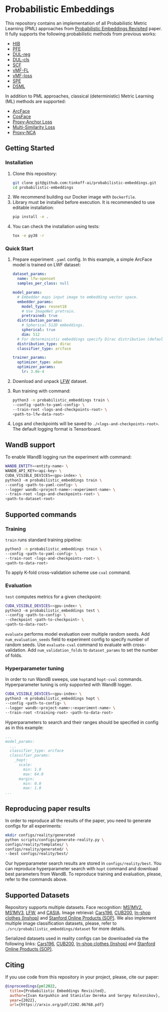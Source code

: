 # Probabilistic Embeddings
This repository contains an implementation of all
Probabilistic Metric Learning (PML) approaches
from [Probabilistic Embeddings Revisited](https://arxiv.org/pdf/2202.06768.pdf) paper.
It fully supports the following probabilistic methods from previous works:
* [HIB](https://arxiv.org/abs/1810.00319)
* [PFE](https://arxiv.org/abs/1904.09658)
* [DUL-reg](https://openaccess.thecvf.com/content_CVPR_2020/papers/Chang_Data_Uncertainty_Learning_in_Face_Recognition_CVPR_2020_paper.pdf)
* [DUL-cls](https://openaccess.thecvf.com/content_CVPR_2020/papers/Chang_Data_Uncertainty_Learning_in_Face_Recognition_CVPR_2020_paper.pdf)
* [SCF](https://openaccess.thecvf.com/content/CVPR2021/papers/Li_Spherical_Confidence_Learning_for_Face_Recognition_CVPR_2021_paper.pdf)
* [vMF-FL](https://arxiv.org/abs/1706.04264)
* [vMF-loss](https://openaccess.thecvf.com/content/ICCV2021/papers/Scott_von_Mises-Fisher_Loss_An_Exploration_of_Embedding_Geometries_for_Supervised_ICCV_2021_paper.pdf)
* [SPE](https://arxiv.org/abs/1909.11702)
* [DSML](https://arxiv.org/abs/1802.09662)

In addition to PML approaches, classical (deterministic) Metric Learning (ML)
methods are supported:
* [ArcFace](https://arxiv.org/abs/1801.07698)
* [CosFace](https://arxiv.org/abs/1801.09414)
* [Proxy-Anchor Loss](https://arxiv.org/abs/2003.13911)
* [Multi-Similarity Loss](https://arxiv.org/abs/1904.06627)
* [Proxy-NCA](https://arxiv.org/pdf/1703.07464.pdf)

## Getting Started

### Installation

1. Clone this repository:
    ```bash
    git clone git@github.com:tinkoff-ai/probabilistic-embeddings.git
    cd probabilistic-embeddings
    ```
2. We recommend building our Docker image with `Dockerfile`.
3. Library must be installed before execution. It is recommended to use editable installation:
    ```bash
    pip install -e .
    ```
4. You can check the installation using tests:
    ```bash
    tox -e py38 -r
    ```

### Quick Start

1. Prepare experiment `.yaml` config. In this example, a simple
ArcFace model is trained on LWF dataset:

   ```yaml
   dataset_params:
     name: lfw-openset
     samples_per_class: null
   
   model_params:
     # Embedder maps input image to embedding vector space.
     embedder_params:
       model_type: resnet18
       # Use ImageNet pretrain.
       pretrained: true
     distribution_params:
       # Spherical 512D embeddings.
       spherical: true
       dim: 512
     # For deterministic embeddings specify Dirac distribution (default).
     distribution_type: dirac
     classifier_type: arcface
   
   trainer_params:
     optimizer_type: adam
     optimizer_params:
       lr: 3.0e-4
   ```
2. Download and unpack [LFW](http://vis-www.cs.umass.edu/lfw/) dataset.
3. Run training with command:
   ```bash
   python3 -m probabilistic_embeddings train \
   --config <path-to-yaml-config> \
   --train-root <logs-and-checkpoints-root> \
   <path-to-lfw-data-root>
   ```
4. Logs and checkpoints will be saved to `./<logs-and-checkpoints-root>`.
The default logging format is Tensorboard.

## WandB support

To enable WandB logging run the experiment with command:
```bash
WANDB_ENTITY=<entity-name> \
WANDB_API_KEY=<api-key> \
CUDA_VISIBLE_DEVICES=<gpu-index> \
python3 -m probabilistic_embeddings train \
--config <path-to-yaml-config> \
--logger wandb:<project-name>:<experiment-name> \
--train-root <logs-and-checkpoints-root> \
<path-to-dataset-root>
```

## Supported commands

### Training

`train` runs standard training pipeline:
```bash
python3 -m probabilistic_embeddings train \
--config <path-to-yaml-config> \
--train-root <logs-and-checkpoints-root> \
<path-to-data-root>
```

To apply K-fold cross-validation scheme use `cval` command.

### Evaluation

`test` computes metrics for a given checkpoint:
```bash
CUDA_VISIBLE_DEVICES=<gpu-index> \
python3 -m probabilistic_embeddings test \
--config <path-to-config> \
--checkpoint <path-to-checkpoint> \
<path-to-data-root>
```

`evaluate` performs model evaluation over multiple random seeds.
Add `num_evaluation_seeds` field to experiment config to specify number of random seeds.
Use `evaluate-cval` command to evaluate with cross-validation. Add `num_validation_folds`
to `dataset_params` to set the number of folds.

### Hyperparameter tuning

In order to run WandB sweeps, use `hopt`and `hopt-cval` commands.
Hyperparameter tuning is only supported with WandB logger.

```bash
CUDA_VISIBLE_DEVICES=<gpu-index> \
python3 -m probabilistic_embeddings hopt \
--config <path-to-config> \
--logger wandb:<project-name>:<experiment-name> \
--train-root <training-root> <path-to-data-root>
```

Hyperparameters to search and their ranges should be specified in
config as in this example:

```yaml
...
model_params:
  ...
  classifier_type: arcface
  classifier_params:
    _hopt:
      scale:
        min: 1.0
        max: 64.0
      margin:
        min: 0.0
        max: 1.0
...
```

## Reproducing paper results

In order to reproduce all the results of the paper, you need to generate configs for all experiments:
```bash
mkdir configs/reality/generated
python scripts/configs/generate-reality.py \
configs/reality/templates/ \
configs/reality/generated/ \
--best configs/reality/best/
```
Our hyperparameter search results are stored in `configs/reality/best`.
You can reproduce hyperparameter search with `hopt` command and download best parameters from WandB.
To reproduce training and evaluation, please, refer to the commands above.

## Supported Datasets

Repository supports multiple datasets.
Face recognition:
[MS1MV2](https://github.com/deepinsight/insightface/tree/master/recognition/_datasets_),
[MS1MV3](https://github.com/deepinsight/insightface/tree/master/recognition/_datasets_),
[LFW](http://vis-www.cs.umass.edu/lfw/), and
[CASIA](https://github.com/deepinsight/insightface/tree/master/recognition/_datasets_).
Image retrieval:
[Cars196](http://ai.stanford.edu/~jkrause/cars/car_dataset.html),
[CUB200](http://www.vision.caltech.edu/visipedia/CUB-200-2011.html),
[In-shop clothes (Inshop)](https://mmlab.ie.cuhk.edu.hk/projects/DeepFashion/InShopRetrieval.html)
and [Stanford Online Products (SOP)](https://cvgl.stanford.edu/projects/lifted_struct/).
We also implement multiple image classification datasets, please,
refer to `./src/probabilistic_embeddings/dataset` for more details.

Serialized datasets used in reality configs can be downloaded via the following links:
[Cars196](https://drive.google.com/file/d/1qfic1AIbWBpAugEhLylr9OHR3SCDexyf/view?usp=share_link),
[CUB200](https://drive.google.com/file/d/1ZM2miiHH3R1wa1YSOHuagf5OTcF0qIcX/view?usp=share_link),
[In-shop clothes (Inshop)](https://drive.google.com/file/d/12cjqvmSflTDdgZcQGca3UkyVaLdgi6b_/view?usp=share_link)
and [Stanford Online Products (SOP)](https://drive.google.com/file/d/1Gwk70EWgiVStiAwnwVQbtSDkTZhe_fum/view?usp=share_link).

## Citing
If you use code from this repository in your project, please, cite our paper:
```bibtex
@inproceedings{pml2022,
  title={Probabilistic Embeddings Revisited},
  author={Ivan Karpukhin and Stanislav Dereka and Sergey Kolesnikov},
  year={2022},
  url={https://arxiv.org/pdf/2202.06768.pdf}
```

